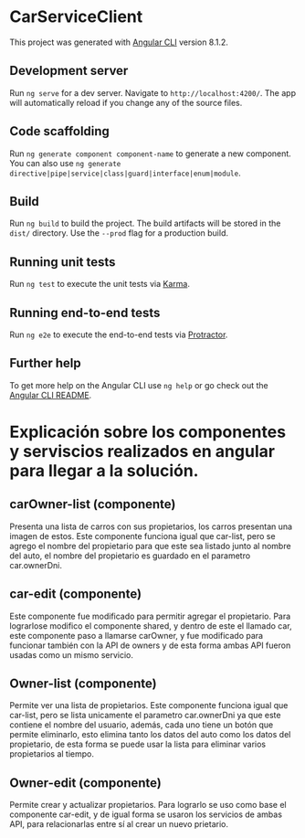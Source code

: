 # CarServiceClient

This project was generated with [Angular CLI](https://github.com/angular/angular-cli) version 8.1.2.

## Development server

Run `ng serve` for a dev server. Navigate to `http://localhost:4200/`. The app will automatically reload if you change any of the source files.

## Code scaffolding

Run `ng generate component component-name` to generate a new component. You can also use `ng generate directive|pipe|service|class|guard|interface|enum|module`.

## Build

Run `ng build` to build the project. The build artifacts will be stored in the `dist/` directory. Use the `--prod` flag for a production build.

## Running unit tests

Run `ng test` to execute the unit tests via [Karma](https://karma-runner.github.io).

## Running end-to-end tests

Run `ng e2e` to execute the end-to-end tests via [Protractor](http://www.protractortest.org/).

## Further help

To get more help on the Angular CLI use `ng help` or go check out the [Angular CLI README](https://github.com/angular/angular-cli/blob/master/README.md).


# Explicación sobre los componentes y serviscios realizados en angular para llegar a la solución.

## carOwner-list (componente)

Presenta una lista de carros con sus propietarios, los carros presentan una imagen de estos. Este componente funciona igual que car-list, pero se agrego el nombre del propietario para que este sea listado junto al nombre del auto, el nombre del propietario es guardado en el parametro car.ownerDni.

## car-edit (componente)

Este componente fue modificado para permitir agregar el propietario. Para lograrlose modifico el componente shared, y dentro de este el llamado car, este componente paso a llamarse carOwner, y fue modificado para funcionar también con la API de owners y de esta forma ambas API fueron usadas como un mismo servicio.

## Owner-list (componente)

Permite ver una lista de propietarios. Este componente funciona igual que car-list, pero se lista unicamente el parametro car.ownerDni ya que este contiene el nombre del usuario, además, cada uno tiene un botón que permite eliminarlo, esto elimina tanto los datos del auto como los datos del propietario, de esta forma se puede usar la lista para eliminar varios propietarios al tiempo.

## Owner-edit (componente)

Permite crear y actualizar propietarios. Para lograrlo se uso como base el componente car-edit, y de igual forma se usaron los servicios de ambas API, para relacionarlas entre sí al crear un nuevo prietario.
